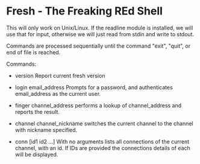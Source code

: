 Fresh - The Freaking REd Shell
===============================

This will only work on Unix/Linux. If the readline module is installed, we will
use that for input, otherwise we will just read from stdin and write to stdout.

Commands are processed sequentially until the command "exit", "quit", or end 
of file is reached.


Commands:

* version
	Report current fresh version

* login email_address
	Prompts for a password, and authenticates email_address as the current 
user.

* finger channel_address
	performs a lookup of channel_address and reports the result.

* channel channel_nickname
	switches the current channel to the channel with nickname specified.

* conn [id1 id2 ...]
	With no arguments lists all connections of the current channel, with an id.
If IDs are provided the connections details of each will be displayed. 



	

